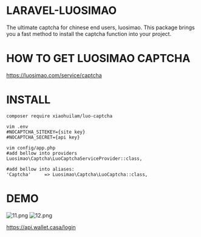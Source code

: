 # LARAVEL-LUOSIMAO
The ultimate captcha for chinese end users, luosimao. This package brings you a fast method to install the captcha function into your project.


# HOW TO GET LUOSIMAO CAPTCHA
https://luosimao.com/service/captcha


# INSTALL
```
composer require xiaohuilam/luo-captcha
```
```
vim .env
#NOCAPTCHA_SITEKEY={site key}
#NOCAPTCHA_SECRET={api key}
```
```
vim config/app.php
#add bellow into providers
Luosimao\Captcha\LuoCaptchaServiceProvider::class,

#add bellow into aliases:
'Captcha'     => Luosimao\Captcha\LuoCaptcha::class,
```

# DEMO

![11.png](https://i.loli.net/2017/08/01/598044b2eb541.png
)
![12.png](https://i.loli.net/2017/08/01/598044b30ebd3.png)

https://api.wallet.casa/login

